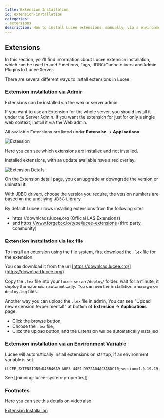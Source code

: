 ```yaml
---
title: Extension Installation
id: extension-installation
categories:
- extensions
description: How to install Lucee extensions, manually, via a environment variable or via the admin
---
```


## Extensions ##

In this section, you'll find information about Lucee extension installation, which can be used to add Functions, Tags, JDBC/Cache drivers and Admin Plugins to Lucee Server.

There are several different ways to install extensions in Lucee.

### Extension installation via Admin ###

Extensions can be installed via the web or server admin. 

If you want to use an Extension for the whole server, you should install it under the Server Admin. If you want the extension for just for only a single web context, install it via the Web admin.

All available Extensions are listed under  **Extension -> Applications**

![Extension](/assets/images/screenImages/Extension.png)

Here you can see which extensions are installed and not installed.

Installed extensions, with an update available have a red overlay.

![Extension Details](/assets/images/screenImages/Extension_Detail.png)

On the Extension detail page, you can upgrade or downgrade the version or uninstall it.

With JDBC drivers, choose the version you require, the version numbers are based on the undelying JDBC Library. 

By default Lucee allows installing extensions from the following sites

- <https://downloads.lucee.org> (Official LAS Extensions)
- and <https://www.forgebox.io/type/lucee-extensions> (third party, community)

### Extension installation via lex file ###

To install an extension using the file system, first download the `.lex` file for the extension.

You can download it from the url [https://download.lucee.org/](https://download.lucee.org/)

Copy the `.lex` file into your ```lucee-server/deploy/``` folder. Wait for a minute, it deploy the extension automatically. You can see the installation message on `deploy.log` files.

Another way you can upload the `.lex` file in admin, You can see "Upload new extension (experimental)" at bottom of **Extension -> Applications** page.

* Click the browse button,
* Choose the `.lex` file,
* Click the upload button, and the Extension will be automatically installed

### Extension installation via an Environment Variable ###

Lucee will automatically install extensions on startup, if an environment variable is set.

`LUCEE_EXTENSIONS=D46B46A9-A0E3-44E1-D972A04AC3A8DC10;version=1.0.19.19`

See [[running-lucee-system-properties]]

### Footnotes ###

Here you can see this details on video also

[Extension Installation](https://www.youtube.com/watch?time_continue=184&v=Vcu0OENm_ks)
